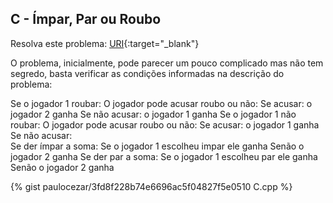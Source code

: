 
## C - Ímpar, Par ou Roubo

Resolva este problema:
[URI][uri-2059]{:target="_blank"}

O problema, inicialmente, pode parecer um pouco complicado mas não tem segredo, basta verificar as condições informadas na descrição do problema:

Se o jogador 1 roubar:
	O jogador pode acusar roubo ou não:
		Se acusar: o jogador 2 ganha
		Se não acusar: o jogador 1 ganha
	Se o jogador 1 não roubar:
		O jogador pode acusar roubo ou não:
			Se acusar: o jogador 1 ganha
			Se não acusar:	
				Se der ímpar a soma:
					Se o jogador 1 escolheu impar ele ganha
					Senão o jogador 2 ganha
				Se der par a soma:
					Se o jogador 1 escolheu par ele ganha
					Senão o jogador 2 ganha



{% gist paulocezar/3fd8f228b74e6696ac5f04827f5e0510 C.cpp %}

[uri-2059]:		https://www.urionlinejudge.com.br/judge/pt/problems/view/2059
